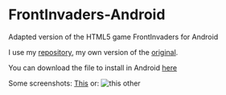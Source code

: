 # FrontInvaders-Android

Adapted version of the HTML5 game FrontInvaders for Android

I use my [repository](https://github.com/JCristobal/FrontInvaders), my own version of the [original](https://github.com/end3r/FrontInvaders).

You can download the file to install in Android [here](https://github.com/JCristobal/FrontInvaders-Android/releases/download/untagged-e6eab5e7279f23deb9cf/FrontInvaders-Android.apk)

Some screenshots:
[This](http://i.imgur.com/HSo5oHA.png) or: ![this other](http://i.imgur.com/qNDSls3.png)
